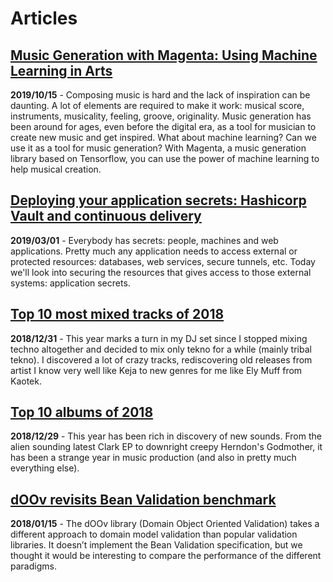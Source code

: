 # Articles

## [Music Generation with Magenta: Using Machine Learning in Arts](2019-10-15-music-generation-with-magenta)

**2019/10/15** - Composing music is hard and the lack of inspiration can 
be daunting. A lot of elements are required to make it work: 
musical score, instruments, musicality, feeling, groove, originality. 
Music generation has been around for ages, even before the digital era, 
as a tool for musician to create new music and get inspired. What about 
machine learning? Can we use it as a tool for music generation? With Magenta, 
a music generation library based on Tensorflow, you can use the power of 
machine learning to help musical creation.

## [Deploying your application secrets: Hashicorp Vault and continuous delivery](2019-03-01-hashicorp-vault-and-continuous-delivery)

**2019/03/01** - Everybody has secrets: people, machines and web applications. 
Pretty much any application needs to access external or protected resources: 
databases, web services, secure tunnels, etc. Today we'll look into securing 
the resources that gives access to those external systems: application secrets.

## [Top 10 most mixed tracks of 2018](2018-12-31-top-10-mixed-tracks-2018)

**2018/12/31** - This year marks a turn in my DJ set since I stopped mixing 
techno altogether and decided to mix only tekno for a while (mainly 
tribal tekno). I discovered a lot of crazy tracks, rediscovering old releases 
from artist I know very well like Keja to new genres for me like Ely Muff 
from Kaotek.

## [Top 10 albums of 2018](2018-12-29-top-10-albums-2018)

**2018/12/29** - This year has been rich in discovery of new sounds. From the
 alien sounding latest Clark EP to downright creepy Herndon's Godmother, it 
 has been a strange year in music production (and also in pretty much 
 everything else).

## [dOOv revisits Bean Validation benchmark](2018-01-15-doov-revisits-bean-validation-benchmark)

**2018/01/15** - The dOOv library (Domain Object Oriented Validation) takes a 
different approach to domain model validation than popular validation 
libraries. It doesn’t implement the Bean Validation specification, but we 
thought it would be interesting to compare the performance of the 
different paradigms.


